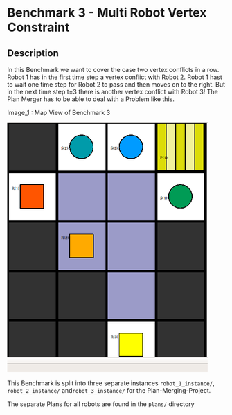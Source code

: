 # Benchmark 3 - Multi Robot Vertex Constraint



## Description

In this Benchmark we want to cover the case two vertex conflicts in a row. Robot 1 has in the first time step a vertex conflict with Robot 2. Robot 1 hast to wait one time step for Robot 2 to pass and then moves on to the right. But in the next time step t=3 there is another vertex conflict with Robot 3! The Plan Merger has to be able to deal with a Problem like this.



Image_1 : Map View of Benchmark 3

![Map View of Benchmark 3](map.png)  



This Benchmark is split into three separate instances `robot_1_instance/`, `robot_2_instance/` and`robot_3_instance/` for the Plan-Merging-Project. 

The separate Plans for all robots are found in the `plans/` directory